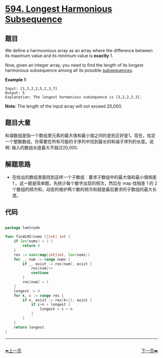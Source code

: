 # [594. Longest Harmonious Subsequence](https://leetcode.com/problems/longest-harmonious-subsequence/)


## 题目

We define a harmounious array as an array where the difference between its maximum value and its minimum value is **exactly** 1.

Now, given an integer array, you need to find the length of its longest harmonious subsequence among all its possible [subsequences](https://en.wikipedia.org/wiki/Subsequence).

**Example 1**:

    Input: [1,3,2,2,5,2,3,7]
    Output: 5
    Explanation: The longest harmonious subsequence is [3,2,2,2,3].

**Note**: The length of the input array will not exceed 20,000.


## 题目大意

和谐数组是指一个数组里元素的最大值和最小值之间的差别正好是1。现在，给定一个整数数组，你需要在所有可能的子序列中找到最长的和谐子序列的长度。说明: 输入的数组长度最大不超过20,000.

## 解题思路

- 在给出的数组里面找到这样一个子数组：要求子数组中的最大值和最小值相差 1 。这一题是简单题。先统计每个数字出现的频次，然后在 map 找相差 1 的 2 个数组的频次和，动态的维护两个数的频次和就是最后要求的子数组的最大长度。


## 代码

```go

package leetcode

func findLHS(nums []int) int {
	if len(nums) < 2 {
		return 0
	}
	res := make(map[int]int, len(nums))
	for _, num := range nums {
		if _, exist := res[num]; exist {
			res[num]++
			continue
		}
		res[num] = 1
	}
	longest := 0
	for k, c := range res {
		if n, exist := res[k+1]; exist {
			if c+n > longest {
				longest = c + n
			}
		}
	}
	return longest
}

```


----------------------------------------------
<div style="display: flex;justify-content: space-between;align-items: center;">
<p><a href="https://books.halfrost.com/leetcode/ChapterFour/0500~0599/0589.N-ary-Tree-Preorder-Traversal/">⬅️上一页</a></p>
<p><a href="https://books.halfrost.com/leetcode/ChapterFour/0500~0599/0598.Range-Addition-II/">下一页➡️</a></p>
</div>

